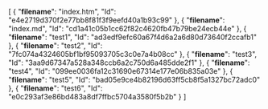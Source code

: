 [
	{
		"__filename__": "index.htm",
		"Id": "e4e2719d370f2e77bb8f81f3f9eefd40a1b93c99"
	},
	{
		"__filename__": "index.md",
		"Id": "cd1a41c05b1cc62f82c4620fb47b79be24ecb44e"
	},
	{
		"__filename__": "test1",
		"Id": "ad3edf9efc60a67f4d6a2a6d80d73640f2ccafb1"
	},
	{
		"__filename__": "test2",
		"Id": "7fc074a4324605bf1bf95093705c3c0e7a4b08cc"
	},
	{
		"__filename__": "test3",
		"Id": "3aa9d67347a528a348ccb6a2c750d6a485dde2f1"
	},
	{
		"__filename__": "test4",
		"Id": "099ee0036fa12c31690e67314e177e06b835a03e"
	},
	{
		"__filename__": "test5",
		"Id": "bad05e9ce4b82196d63ff5cb8f5a1327bc72adc0"
	},
	{
		"__filename__": "test6",
		"Id": "e0c293af3e86bd483a8df7ffbc5704a3580f5b2b"
	}
]